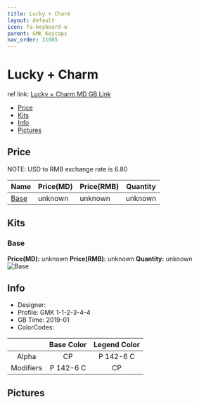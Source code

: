```yaml
---
title: Lucky + Charm
layout: default
icon: fa-keyboard-o
parent: GMK Keycaps
nav_order: 31085
---
```


# Lucky + Charm

ref link: [Lucky + Charm MD GB Link](https://www.massdrop.com/buy/gmk-keycap-extravaganza)

* [Price](#price)
* [Kits](#kits)
* [Info](#info)
* [Pictures](#pictures)


## Price  
NOTE: USD to RMB exchange rate is 6.80

| Name          | Price(MD)    |  Price(RMB) | Quantity |
| ------------- | ------------ |  ---------- | -------- |
|[Base](#base)|unknown|unknown|unknown|


## Kits
### Base
**Price(MD):** unknown    **Price(RMB):** unknown    **Quantity:** unknown  
<img src="{{ 'assets/images/gmk-keycaps/lucky+charm/kits_pics/base.jpg' | relative_url }}" alt="Base" class="image featured">


## Info
* Designer: 
* Profile: GMK 1-1-2-3-4-4
* GB Time: 2019-01
* ColorCodes:  

||Base Color      | Legend Color
|:-------------: |:-------------: | :------------:
|Alpha|CP|P 142-6 C
|Modifiers|P 142-6 C|CP


## Pictures

